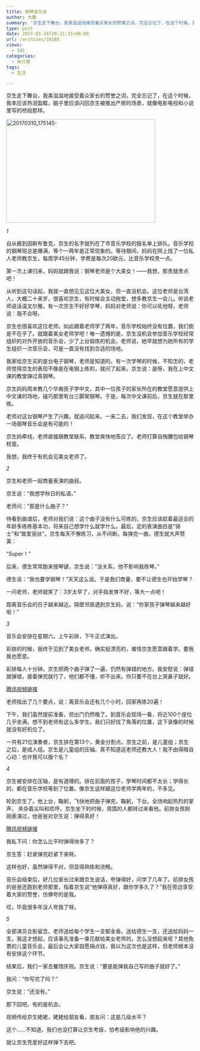 ```yaml
---
title: 钢琴音乐会
author: 大鹏
summary: "京生走下舞台，我美滋滋地接受着众家长的赞誉之词，完全忘记了，在这个时候，我本应该热泪盈眶，脑子里应该闪回京生被推出产房的场景，就像电影电视和小说里写的桥段那样。"
type: post
date: 2017-03-16T20:21:31+00:00
url: /archives/19165
views:
  - 141
categories:
  - 未分类
tags:
  - 生活

---
```

京生走下舞台，我美滋滋地接受着众家长的赞誉之词，完全忘记了，在这个时候，我本应该热泪盈眶，脑子里应该闪回京生被推出产房的场景，就像电影电视和小说里写的桥段那样。

[<img src="http://pzhao.org/wp-content/uploads/2017/03/20170310_175145-.jpg" alt="20170310_175145-" width="400" height="278" class="alignnone size-full wp-image-19166" srcset="http://pzhao.org/wp-content/uploads/2017/03/20170310_175145-.jpg 400w, http://pzhao.org/wp-content/uploads/2017/03/20170310_175145--300x208.jpg 300w" sizes="(max-width: 400px) 100vw, 400px" />][1]

_1_

自从搬到因斯布鲁克，京生的名字就列在了市音乐学校的报名单上排队。音乐学校的钢琴班总是爆满，等个一两年是正常现象的。等待期间，妈妈在网上找了一位私人老师教京生，每周学45分钟，学费是每次20欧元，比音乐学校贵一点。

第一次上课归来，妈妈就跟我说：钢琴老师是个大美女！——我想，那贵就贵点吧！

从听到这句话起，我就一直想见见这位大美女，但一直没机会。这位老师是台湾人，大概二十来岁，很喜欢京生，有时候会主动拖堂，想多教京生一会儿。听说老师说话温文尔雅。有一次京生不好好学琴，妈妈对老师说：你可以吼他呀。老师说：我不会呀。

京生也很喜欢这位老师。如此跟着老师学了两年，音乐学校始终没有位置，我们倒是不在乎了。就跟着美女老师学吧！唯一遗憾的是，京生没机会参加音乐学校经常组织的对外开放的音乐会，少了上台锻炼的机会。老师说，她早就想为她所有的学生组织一次音乐会，可是一直没有找到合适的场地。

我家给京生买的是台电子钢琴，老师是知道的。有一次学琴的时候，不知怎的，老师觉得京生的表现不像是在电钢上练的，就问了起来。京生说：是呀，我在上中文课的教堂弹过真钢琴。

京生妈妈周末教几个华裔孩子学中文，其中一位孩子的家长所在的教堂愿意提供上中文课的场地，碰巧那里有台三脚架钢琴。于是，每次中文课前后，京生就在那里练。

老师对这台钢琴产生了兴趣，就追问起来。一来二去，我们发现，在这个教堂举办一场钢琴音乐会是有可能的！

京生妈牵线，老师直接跟教堂联系，教堂爽快地答应了。老师打算自掏腰包给钢琴校音。

我想，我终于有机会见美女老师了。

_2_

京生和老师一起商量表演的曲目。

京生说：“我想学秋日的私语。”

老师问：“那是什么曲子？“

待看到曲谱后，老师对我们说：这个曲子没有什么可练的，京生应该趁着最适合的年龄多练练基本功，将来自己想学什么就学什么。最后，定的表演曲目是“骑士”和“致爱丽丝”。京生每天不懈练习，从不间断。每弹完一曲，德生就大声赞美：

“Super！”

后来，德生常常跑来按琴键，京生说：“没关系，他不影响我练琴。”

德生说：“我也要学钢琴！”天天这么说。于是我们商量，要不让德生也开始学琴？

一问老师，老师就笑了：3岁太早了，对手指发育不好，等大一点吧！

距离音乐会的日子越来越近。隔壁邻居遇到京生妈，说：“你家孩子弹琴越来越好啦！”

_3_

音乐会安排在星期六。上午彩排，下午正式演出。

彩排的时候，我终于见到了美女老师。确实挺漂亮的，难怪京生愿意跟着学。要我我也愿意。

彩排每人十分钟。京生把两个曲子弹了一遍，仍然有弹错的地方。我安慰说：弹错就弹错，接着弹完就行了，他们都不懂，听不出来。你只要不在台上哭鼻子就好。



[腾讯视频链接][2]

老师指出了几个要点，说：离音乐会还有几个小时，回家再练20遍！

下午，我们虽然提前准备，但出门仍然晚了。到音乐会现场一看，将近100个座位几乎坐满。想不到老师有这么多学生。我们只好找了角落的位置，这下录像的时候就没有好机位了。

一共有21位演奏者，京生排在第13个，黄金分割点。京生之前，是儿童组；京生之后，是成人组。京生是儿童组的压轴。真不知道这老师还教大人！我不由得暗自心动：也许我可以报个名？

_4_

京生被安排在压轴，是有道理的。排在前面的孩子，学琴时间都不太长；学得长的，都在音乐学校等到了位置。像京生这样跟这位老师学两年的，不多见。

轮到京生了。他上台，鞠躬，飞快地把曲子弹完，鞠躬，下台。全场响起热烈的掌声， 夹杂着尖叫和欢呼。京生坐下的时候，周围的人都转过来看他。前排女孩刚刚表演过，他爸爸对京生说：弹得真好！



[腾讯视频链接][3]

我私下问：你怎么比平时弹得快多了？

京生答：赶紧弹完赶紧下来呀。

这样也好，虽然弹得不对，但显得熟练和流畅。

音乐会结束后，好几位家长过来跟京生说话，夸弹得好，问学了几年了。前排女孩的爸爸还跑到老师那里，指着京生说“他弹得真好，跟你学多久了？”我在旁边享受着大家的赞誉，仿佛夸的是我。

哎，毕竟很多年没人夸我了呀。

_5_

全部演员合影留念。老师送给每个学生一支郁金香。送给德生一支，还送给妈妈一支。我这才想起，应该事先准备一束花献给美女老师的。怎么没想起来呢？其他免票的儿童音乐会，最后会让大家自愿捐点钱，我以为这次也是这样，但老师根本没有安排这个环节。

结束后，我们一家去餐馆庆祝。京生说：“要是能弹我自己写的曲子就好了。”

我问：“你写完了吗？”

京生说：“还没有。”

那下回吧。有的是机会。

视频传给京生姥姥，姥姥给朋友看，朋友问：这是几级水平？

这个……不知道。我们也没打算让京生考级，怕考级影响他的兴趣。

就让京生凭爱好这样弹下去吧。

 [1]: http://pzhao.org/wp-content/uploads/2017/03/20170310_175145-.jpg
 [2]: http://v.qq.com/x/page/l0383oq166h.html
 [3]: http://v.qq.com/x/page/p038318o2bi.html
